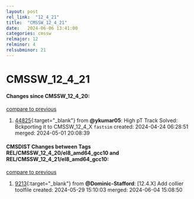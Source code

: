 ```yaml
---
layout: post
rel_link:  "12_4_21"
title:  "CMSSW_12_4_21"
date:   2024-06-06 13:41:00
categories: cmssw
relmajor: 12
relminor: 4
relsubminor: 21
---
```


# CMSSW_12_4_21
#### Changes since CMSSW_12_4_20:
[compare to previous](https://github.com/cms-sw/cmssw/compare/CMSSW_12_4_20...CMSSW_12_4_21)



1. [44825](http://github.com/cms-sw/cmssw/pull/44825){:target="_blank"}  from **@ykumar05**: High pT Track Solved: Bckporting it to CMSSW_12_4_X `fastsim` created: 2024-04-24 06:28:51 merged: 2024-05-01 20:08:39

#### CMSDIST Changes between Tags REL/CMSSW_12_4_20/el8_amd64_gcc10 and REL/CMSSW_12_4_21/el8_amd64_gcc10:
[compare to previous](https://github.com/cms-sw/cmsdist/compare/REL/CMSSW_12_4_20/el8_amd64_gcc10...REL/CMSSW_12_4_21/el8_amd64_gcc10)



1. [9213](http://github.com/cms-sw/cmsdist/pull/9213){:target="_blank"}  from **@Dominic-Stafford**: [12.4.X] Add collier toolfile created: 2024-05-29 15:10:03 merged: 2024-06-04 15:08:50
